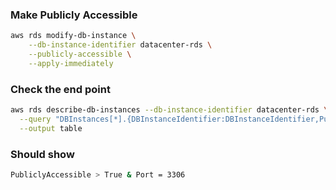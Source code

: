 ### Make Publicly Accessible

```bash
aws rds modify-db-instance \
    --db-instance-identifier datacenter-rds \
    --publicly-accessible \
    --apply-immediately
```

### Check the end point

```bash
aws rds describe-db-instances --db-instance-identifier datacenter-rds \
  --query "DBInstances[*].{DBInstanceIdentifier:DBInstanceIdentifier,PubliclyAccessible:PubliclyAccessible,Endpoint:Endpoint.Address,Port:Endpoint.Port}" \
  --output table
```

### Should show

```bash
PubliclyAccessible > True & Port = 3306
```
